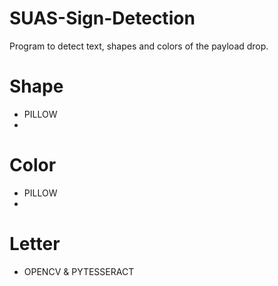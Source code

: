 # SUAS-Sign-Detection
Program to detect text, shapes and colors of the payload drop.

# Shape
- PILLOW
- 
# Color
- PILLOW
- 
# Letter
- OPENCV & PYTESSERACT